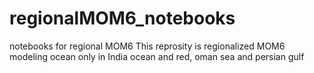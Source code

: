 # regionalMOM6_notebooks
notebooks for regional MOM6
This reprosity is regionalized MOM6 modeling ocean only in India ocean and red, oman sea and persian gulf
